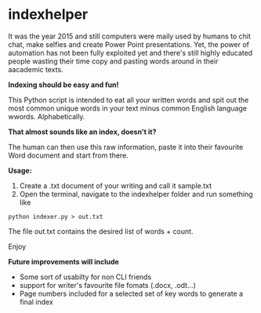 # indexhelper

It was the year 2015 and still computers were maily used by humans to chit chat, make selfies and create Power Point presentations. Yet, the power of automation has not been fully exploited yet and there's still highly educated people wasting their time copy and pasting words around in their aacademic texts.

**Indexing should be easy and fun!**

This Python script is intended to eat all your written words and spit out the most common unique words in your text minus common English language wwords. Alphabetically.

**That almost sounds like an index, doesn't it?**

The human can then use this raw information, paste it into their favourite Word document and start from there.

**Usage:**

1. Create a .txt document of your writing and call it sample.txt
2. Open the terminal, navigate to the indexhelper folder and run something like

```
python indexer.py > out.txt
```
The file out.txt contains the desired list of words + count.

Enjoy

**Future improvements will include**

* Some sort of usabilty for non CLI friends
* support for writer's favourite file fomats (.docx, .odt...)
* Page numbers included for a selected set of key words to generate a final index
